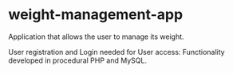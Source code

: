 # weight-management-app
Application that allows the user to manage its weight.

User registration and Login needed for User access:
Functionality developed in procedural PHP and MySQL.



